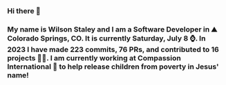 ### Hi there 👋

### My name is Wilson Staley and I am a Software Developer in ⛰ Colorado Springs, CO.  It is currently Saturday, July 8 ⌚. In 2023 I have made 223 commits, 76 PRs, and contributed to 16 projects 👨‍💻. I am currently working at Compassion International 🏢 to help release children from poverty in Jesus' name!